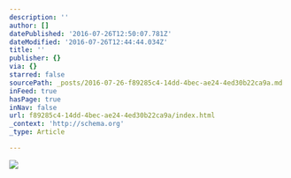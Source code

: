```yaml
---
description: ''
author: []
datePublished: '2016-07-26T12:50:07.781Z'
dateModified: '2016-07-26T12:44:44.034Z'
title: ''
publisher: {}
via: {}
starred: false
sourcePath: _posts/2016-07-26-f89285c4-14dd-4bec-ae24-4ed30b22ca9a.md
inFeed: true
hasPage: true
inNav: false
url: f89285c4-14dd-4bec-ae24-4ed30b22ca9a/index.html
_context: 'http://schema.org'
_type: Article

---
```

![](https://the-grid-user-content.s3-us-west-2.amazonaws.com/b78bc687-4a5b-4120-a140-56becbd53cf0.png)